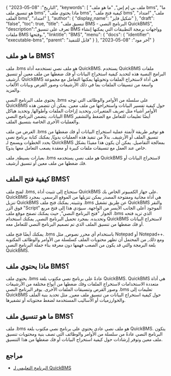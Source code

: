 {
"التاريخ": "08-05-2023",
  "keywords": [
"ملف بي إم إس",
"ما هو ملف bms",
"ما هو تنسيق ملف bms",
"ماذا يحتوي ملف bms",
"كيفية فتح ملف bms",
"ملف",
"امتداد الملف bms",
"امتداد"
],
  "author": {
"display_name": "شكيل فايز"
},
"draft": "false",
"toc": true,
"title": "تنسيق ملف BMS - البرنامج النصي QuickBMS",
  "description":"تعرف على تنسيق BMS وواجهات برمجة التطبيقات التي يمكنها إنشاء ملفات BMS وفتحها.",
"linktitle": "BMS",
  "menu": {
    "docs": {
      "identifier": "executable-bms",
"parent": "قابل للتنفيذ"
}
},
"آخر مود": "08-05-2023"
}

## ما هو ملف BMS؟

ملف .bms هو ملف نصي تستخدمه أداة QuickBMS. يستخدم QuickBMS ملفات البرامج النصية هذه لتحديد كيفية استخراج البيانات أو فك ضغطها من ملف معين أو تنسيق أرشيف. QuickBMS هي أداة لاستخراج الملفات وتحويلها يمكنها التعامل مع مجموعة واسعة من تنسيقات الملفات بما في ذلك الأرشيفات وصور القرص وبيانات الألعاب والمزيد.

يحتوي ملف البرنامج النصي .bms على سلسلة من الأوامر والوظائف التي توجه QuickBMS حول كيفية تفسير البيانات واستخراجها من ملف معين. يمكن أن تتضمن هذه الأوامر أشياء مثل تعريف المتغيرات, وتحديد إزاحات الملفات وأطوالها, وتحديد هياكل البيانات. يتضمن البرنامج النصي BMS أيضًا تعليمات للتعامل مع الضغط والتشفير والعمليات الأخرى الخاصة بتنسيق الملف.

الغرض من ملف .bms هو توفير طريقة لأتمتة عملية استخراج البيانات أو فك ضغطها من تنسيق الملف أو الأرشيف. بدلاً من تنفيذ هذه العمليات يدويًا, يمكنك كتابة برنامج نصي يحدد الخطوات ويسمح لـ QuickBMS بمعالجة التفاصيل. يمكن أن يكون هذا مفيدًا بشكل خاص عند العمل مع تنسيقات ملفات كبيرة أو معقدة يصعب التعامل معها يدويًا.

بعبارات بسيطة, ملف .bms هو ملف نصي يستخدمه QuickBMS لاستخراج البيانات أو فك ضغطها من ملف معين أو تنسيق أرشيف.

## كيفية فتح الملف BMS؟

لفتح ملف .bms, ستحتاج إلى تثبيت أداة QuickBMS على جهاز الكمبيوتر الخاص بك. QuickBMS هي أداة مجانية ومفتوحة المصدر يمكن تنزيلها من الموقع الرسمي. بمجرد تنزيل QuickBMS وتثبيته, يمكنك فتح ملف ‎.bms عن طريق تشغيل QuickBMS والنقر فوق الزر "Script" الموجود أعلى الجانب الأيسر من الواجهة. سيؤدي هذا إلى فتح مربع الحوار "فتح البرنامج النصي", حيث يمكنك تصفح موقع ملف .bms الذي تريد فتحه وتحديده. بمجرد تحميل البرنامج النصي, يمكنك استخدام QuickBMS لاستخراج البيانات أو فك ضغطها من تنسيق الملف الذي تم تصميم البرنامج النصي للتعامل معه.

يمكنك أيضًا فتح ملف .bms باستخدام أي محرر نصوص, مثل Notepad أو Notepad++. ومع ذلك, من المحتمل أن تظهر محتويات الملف كسلسلة من الأوامر والوظائف المكتوبة بلغة البرمجة والتي قد يكون من الصعب فهمها دون معرفة بناء جملة البرنامج النصي QuickBMS.

## ماذا يحتوي ملف BMS؟

يحتوي ملف .bms عادةً على برنامج نصي مكتوب بلغة QuickBMS. QuickBMS هي أداة متعددة الاستخدامات لاستخراج الملفات وفك ضغطها من أنواع مختلفة من الأرشيفات وصور القرص وتنسيقات الملفات الأخرى. يوفر البرنامج النصي .bms تعليمات إلى QuickBMS حول كيفية استخراج البيانات من تنسيق ملف معين, مثل تحديد بنية الملف والخوارزميات أو الأساليب المستخدمة لضغط محتوياته أو تشفيرها.

## ما هو تنسيق ملف BMS؟

ملف .bms هو ملف نصي عادي يحتوي على برنامج نصي مكتوب بلغة QuickBMS. يتكون البرنامج النصي عادةً من سلسلة من الأوامر والوظائف التي تصف بنية ومحتويات تنسيق ملف معين وتوفر إرشادات حول كيفية استخراج البيانات أو فك ضغطها من هذا التنسيق.

## مراجع
* [البرنامج التعليمي لـ QuickBMS](https://nexus-mods.github.io/vortex-api/2020/10/04/QuickBMS-tutorial.html)

